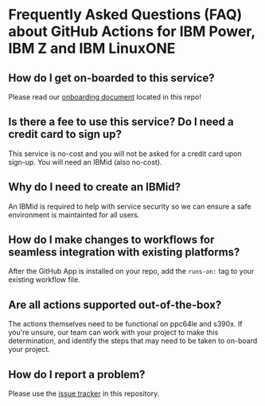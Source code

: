 # Frequently Asked Questions (FAQ) about GitHub Actions for IBM Power, IBM Z and IBM LinuxONE

## How do I get on-boarded to this service?

Please read our [onboarding document](onboarding.md) located in this repo!

## Is there a fee to use this service? Do I need a credit card to sign up?

This service is no-cost and you will not be asked for a credit card upon
sign-up. You will need an IBMid (also no-cost).

## Why do I need to create an IBMid?

An IBMid is required to help with service security so we can ensure a safe
environment is maintainted for all users.

## How do I make changes to workflows for seamless integration with existing platforms?

After the GitHub App is installed on your repo, add the ```runs-on:``` tag to your
existing workflow file.

## Are all actions supported out-of-the-box?

The actions themselves need to be functional on ppc64le and s390x. If you're
unsure, our team can work with your project to make this determination, and
identify the steps that may need to be taken to on-board your project.

## How do I report a problem?

Please use the [issue tracker](https://github.com/IBM/actionspz/issues) in this
repository.
